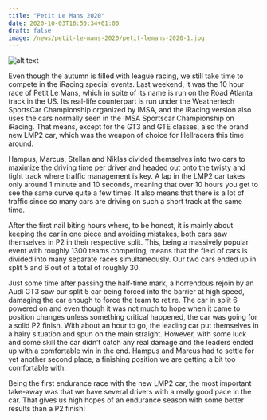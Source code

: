 ```yaml
---
title: "Petit Le Mans 2020"
date: 2020-10-03T16:50:34+01:00
draft: false
image: /news/petit-le-mans-2020/petit-lemans-2020-1.jpg
---
```

![alt text](/news/petit-le-mans-2020/petit-lemans-2020-2.jpg)

Even though the autumn is filled with league racing, we still take time to compete in the iRacing special events. Last weekend, it was the 10 hour race of Petit Le Mans, which in spite of its name is run on the Road Atlanta track in the US. Its real-life counterpart is run under the Weathertech SportsCar Championship organized by IMSA, and the iRacing version also uses the cars normally seen in the IMSA Sportscar Championship on iRacing. That means, except for the GT3 and GTE classes, also the brand new LMP2 car, which was the weapon of choice for Hellracers this time around.

Hampus, Marcus, Stellan and Niklas divided themselves into two cars to maximize the driving time per driver and headed out onto the twisty and tight track where traffic management is key. A lap in the LMP2 car takes only around 1 minute and 10 seconds, meaning that over 10 hours you get to see the same curve quite a few times. It also means that there is a lot of traffic since so many cars are driving on such a short track at the same time.

After the first nail biting hours where, to be honest, it is mainly about keeping the car in one piece and avoiding mistakes, both cars saw themselves in P2 in their respective split. This, being a massively popular event with roughly 1300 teams competing, means that the field of cars is divided into many separate races simultaneously. Our two cars ended up in split 5 and 6 out of a total of roughly 30.

Just some time after passing the half-time mark, a horrendous rejoin by an Audi GT3 saw our split 5 car being forced into the barrier at high speed, damaging the car enough to force the team to retire. The car in split 6 powered on and even though it was not much to hope when it came to position changes unless something critical happened, the car was going for a solid P2 finish. With about an hour to go, the leading car put themselves in a hairy situation and spun on the main straight. However, with some luck and some skill the car didn’t catch any real damage and the leaders ended up with a comfortable win in the end. Hampus and Marcus had to settle for yet another second place, a finishing position we are getting a bit too comfortable with.

Being the first endurance race with the new LMP2 car, the most important take-away was that we have several drivers with a really good pace in the car. That gives us high hopes of an endurance season with some better results than a P2 finish!

